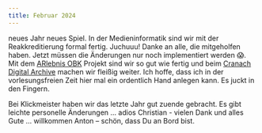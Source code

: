 ```yaml
---
title: Februar 2024
---
```


neues Jahr neues Spiel. In der Medieninformatik sind wir mit der Reakkreditierung formal fertig. Juchuuu! Danke an alle, die mitgeholfen haben. Jetzt müssen die Änderungen nur noch implementiert werden 😱. Mit dem [ARlebnis OBK](https://arlebnisobk.de) Projekt sind wir so gut wie fertig und beim [Cranach Digital Archive](https://lucascranach.org) machen wir fleißig weiter. Ich hoffe, dass ich in der vorlesungsfreien Zeit hier mal ein ordentlich Hand anlegen kann. Es juckt in den Fingern.

Bei Klickmeister haben wir das letzte Jahr gut zuende gebracht. Es gibt leichte personelle Änderungen … adios Christian - vielen Dank und alles Gute … willkommen Anton – schön, dass Du an Bord bist. 
